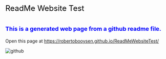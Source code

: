 <span style="color: black; font-size: 24px;">ReadMe Website Test</span>

# <span style="color: blue; font-size: 18px;">This is a generated web page from a github readme file.</span>

Open this page at <https://robertobooysen.github.io/ReadMeWebsiteTest/>

![github](https://github.com/RobertoBooysen/ReadMeWebsiteTest/assets/101563323/bc86747e-94d3-46e5-b35b-c509cf39e01a)

